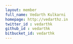 ```yaml
---
layout: member
full_name: Vedarth Kulkarni
homepage: http://vedarthz.in
twitter_id : vedarthk
github_id : vedarthk
bitbucket_id: vedarthk
---
```

